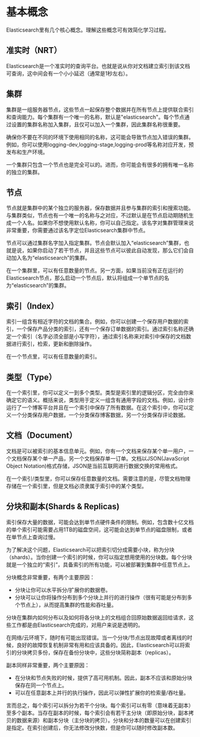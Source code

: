 # 基本概念

Elasticsearch里有几个核心概念。理解这些概念可有效简化学习过程。

## 准实时（NRT）

Elasticsearch是一个准实时的查询平台。也就是说从你对文档建立索引到该文档可查询，这中间会有一个小小延迟（通常是1秒左右）。

## 集群

集群是一组服务器节点，这些节点一起保存整个数据并在所有节点上提供联合索引和查询能力。每个集群有一个唯一的名称，默认是"elasticsearch"。每个节点通过设置的集群名称加入集群，且仅可以加入一个集群，因此集群名称很重要。

确保你不要在不同的环境下使用相同的名称，这可能会导致节点加入错误的集群。例如，你可以使用logging-dev,logging-stage,logging-prod等名称对应开发，预发布和生产环境。

一个集群只包含一个节点也是完全可以的。进而，你可能会有很多的拥有唯一名称的独立的集群。

## 节点

节点就是集群中的某个独立的服务器，保存数据并且参与集群的索引和搜索功能。与集群类似，节点也有一个唯一的名称与之对应，不过默认是在节点启动期随机生成一个人名。如果你不想使用默认名称，你可以自己指定。该名字对集群管理来说非常重要，你需要通过该名字定位Elasticsearch集群中节点。

节点可以通过集群名字加入指定集群。节点会默认加入“elasticsearch”集群，也就是说，如果你启动了若干节点，并且这些节点可以彼此自动发现，那么它们会自动加入名为“elasticsearch”的集群。

在一个集群里，可以有任意数量的节点。另一方面，如果当前没有正在运行的Elasticsearch节点，那么启动一个节点后，默认将组成一个单节点的名为“elasticsearch”的集群。

## 索引（Index）

索引一组含有相近字符的文档的集合。例如，你可以创建一个保存用户数据的索引，一个保存产品分类的索引，还有一个保存订单数据的索引。通过索引名称还确定一个索引（名字必须全部是小写字符），通过索引名称来对索引中保存的文档数据进行索引，检索，更新和删除操作。

在一个节点里，可以有任意数量的索引。

## 类型（Type）

在一个索引里，你可以定义一到多个类型。类型是索引里的逻辑分区，完全由你来确定它的语义。概括来说，类型用于定义一组含有通用字段的文档。例如，设计你运行了一个博客平台并且在一个索引中保存了所有数据。在这个索引中，你可以定义一个分类保存用户数据，一个分类保存博客数据，另一个分类保存评论数据。

## 文档（Document）

文档是可以被索引的基本信息单元。例如，你有一个文档来保存某个单一用户，一个文档保存某个单一产品，另一个文档保存单一订单。文档以JSON\(JavaScript Object Notation\)格式存储，JSON是当前互联网进行数据交换的常用格式。

在一个索引\/类型里，你可以保存任意数量的文档。需要注意的是，尽管文档物理存储在一个索引里，但是文档必须隶属于索引中的某个类型。

## 分块和副本\(Shards & Replicas\)

索引保存大量的数据，可能会达到单节点硬件条件的限制。例如，包含数十亿文档的单个索引可能需要占用1TB的磁盘空间，这可能会达到单节点的磁盘限制，或者在单节点上查询过慢。

为了解决这个问题，Elasticsearch可以把索引切分成需要小块，称为分块（shards）。当你创建一个索引的时候，你可以指定想用使用的分块数。每个分块就是一个独立的“索引”，具备索引的所有功能，可以被部署到集群中任意节点上。

分块概念非常重要，有两个主要原因：

* 分块让你可以水平拆分\/扩展你的数据卷。
* 分块可以让你将操作分布到多个分块上并行的进行操作（很有可能是分布到多个节点上），从而提高集群的性能和吞吐量。

分块在集群内如何分布以及如何将各分块上的文档组合回原始数据返回给请求，这些工作都是由Elasticsearch完成的，对用户来说是透明的。

在网络\/云环境下，随时有可能出现错误。当一个分块\/节点出现故障或者离线的时候，良好的故障恢复机制非常有用和应该具备的。因此，Elasticsearch可以将索引的分块拷贝多份，保存在备份分块中，这些分块简称副本（replicas）。

副本同样非常重要，两个主要原因：

* 在分块和节点失败的时候，提供了高可用机制。因此，副本不应该和原始分块保存在同一个节点上。
* 可以在任意副本上并行的执行操作，因此可以弹性扩展你的检索量\/吞吐量。

言而总之，每个索引可以拆分为若干个分块。每个索引可以有零（意味着无副本）至多个副本。当存在副本的时候，每个索引会有若干主分块（即原始分块，副本拷贝的数据来源）和副本分块（主分块的拷贝）。分块和分本的数量可以在创建索引是指定。在索引创建后，你无法修改分快数，但是你可以随时修改副本数。



